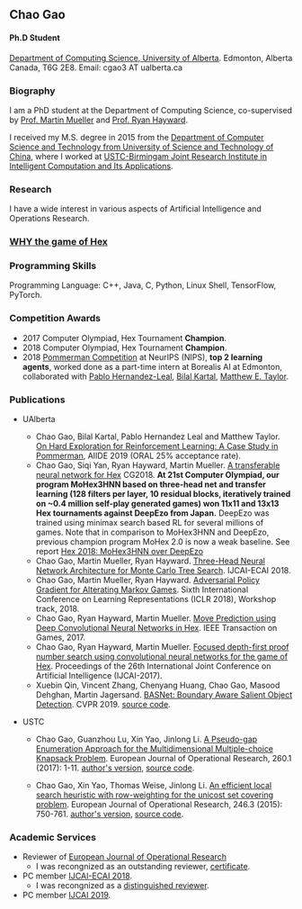 ## Chao Gao 
#### Ph.D Student

[Department of Computing Science, University of Alberta](http://cs.ualberta.ca).
Edmonton, Alberta
Canada, T6G 2E8.
Email: cgao3 AT ualberta.ca

### Biography
I am a PhD student at the Department of Computing Science, co-supervised by [Prof. Martin Mueller](https://webdocs.cs.ualberta.ca/~mmueller/) and [Prof. Ryan Hayward](https://webdocs.cs.ualberta.ca/~hayward/). 

I received my M.S. degree in 2015 from the [Department of Computer Science and Technology from University of Science and Technology of China](http://cs.ustc.edu.cn), where I worked at [USTC-Birmingam Joint Research Institute in Intelligent Computation and Its Applications](http://ubri.ustc.edu.cn/).


### Research 
I have a wide interest in various aspects of Artificial Intelligence and Operations Research.  

### [WHY the game of Hex](./WhyHex.md)

### Programming Skills
Programming Language: C++, Java, C, Python, Linux Shell, TensorFlow, PyTorch.

### Competition Awards
 - 2017 Computer Olympiad, Hex Tournament **Champion**. 
 - 2018 Computer Olympiad, Hex Tournament **Champion**. 
 - 2018 [Pommerman Competition](https://www.pommerman.com/) at NeurIPS (NIPS), **top 2 learning agents**, worked done as a part-time intern at Borealis AI at Edmonton, collaborated with [Pablo Hernandez-Leal](https://scholar.google.com/citations?user=ubp1GHsAAAAJ&hl=en), [Bilal Kartal](https://scholar.google.com/citations?user=Q9hKzEwAAAAJ&hl=en), [Matthew E. Taylor](https://scholar.google.com/citations?user=edQgLXcAAAAJ&hl=en). 

### Publications 

+ UAlberta
    + Chao Gao, Bilal Kartal, Pablo Hernandez Leal and Matthew Taylor. [On Hard Exploration for Reinforcement Learning: A Case Study in Pommerman](#), AIIDE 2019 (ORAL 25% acceptance rate). 
    + Chao Gao, Siqi Yan, Ryan Hayward, Martin Mueller. [A transferable neural network for Hex](https://webdocs.cs.ualberta.ca/~mmueller/ps/2018/2018-cg-transferable-network.pdf) CG2018. **At 21st Computer Olympiad, our program MoHex3HNN based on three-head net and transfer learning (128 filters per layer, 10 residual blocks, iteratively trained on ~0.4 million self-play generated games) won 11x11 and 13x13 Hex tournaments against DeepEzo from Japan.** DeepEzo was trained using minimax search based RL for several millions of games. Note that in comparison to MoHex3HNN and DeepEzo, previous champion program MoHex 2.0 is now a weak baseline. See report [Hex 2018: MoHex3HNN over DeepEzo](http://webdocs.cs.ualberta.ca/~hayward/papers/taiwan18.pdf)
    + Chao Gao, Martin Mueller, Ryan Hayward. [Three-Head Neural Network Architecture for Monte Carlo Tree Search](https://www.ijcai.org/proceedings/2018/0523.pdf). IJCAI-ECAI 2018.  
    + Chao Gao, Martin Mueller, Ryan Hayward. [Adversarial Policy Gradient for Alterating Markov Games](https://openreview.net/forum?id=ByINFNJDz). Sixth International Conference on Learning Representations (ICLR 2018), Workshop track, 2018.  
    + Chao Gao, Ryan Hayward, Martin Mueller. [Move Prediction using Deep Convolutional Neural Networks in Hex](https://ieeexplore.ieee.org/document/8226781/). IEEE Transaction on Games, 2017. 
    + Chao Gao, Ryan Hayward, Martin Mueller. [Focused depth-first proof number search using convolutional neural networks for the game of Hex](https://www.ijcai.org/proceedings/2017/513). Proceedings of the 26th International Joint Conference on Artificial Intelligence (IJCAI-2017). 
    + Xuebin Qin, Vincent Zhang, Chenyang Huang, Chao Gao, Masood Dehghan, Martin Jagersand. [BASNet: Boundary Aware Salient Object Detection](http://openaccess.thecvf.com/content_CVPR_2019/papers/Qin_BASNet_Boundary-Aware_Salient_Object_Detection_CVPR_2019_paper.pdf). CVPR 2019. [source code](#https://github.com/NathanUA/BASNet). 
    
+ USTC
    + Chao Gao, Guanzhou Lu, Xin Yao, Jinlong Li. [A Pseudo-gap Enumeration Approach for the Multidimensional Multiple-choice Knapsack Problem](https://www.sciencedirect.com/science/article/abs/pii/S0377221716309675). European Journal of Operational Research, 260.1 (2017): 1-11. [author's version](./posts/OR/IPGE.pdf), [source code](./posts/OR/mmkp_ipge.zip). 

    + Chao Gao, Xin Yao, Thomas Weise, Jinlong Li. [An efficient local search heuristic with row-weighting for the unicost set covering problem](https://www.sciencedirect.com/science/article/abs/pii/S0377221715004282). European Journal of Operational Research, 246.3 (2015): 750-761. [author's version](./posts/OR/RWLS.pdf),  [source code](./posts/OR/scp.zip).

### Academic Services
- Reviewer of [European Journal of Operational Research](https://www.journals.elsevier.com/european-journal-of-operational-research/)
   - I was recongnized as an outstanding reviewer, [certificate](OutstandingReviewerEJOR.pdf).
- PC member [IJCAI-ECAI 2018](https://www.ijcai-18.org/).
   - I was recongnized as a [distinguished reviewer](https://www.ijcai-18.org/distinguished-members/).  
- PC member [IJCAI 2019](https://ijcai19.org/).



<script type="text/javascript" id="clustrmaps" src="//cdn.clustrmaps.com/map_v2.js?d=ks1HHRx40JDqCQpww-aK6hlG-ujd51WX5oytEVIXeQs&cl=ffffff&w=a">

</script>

